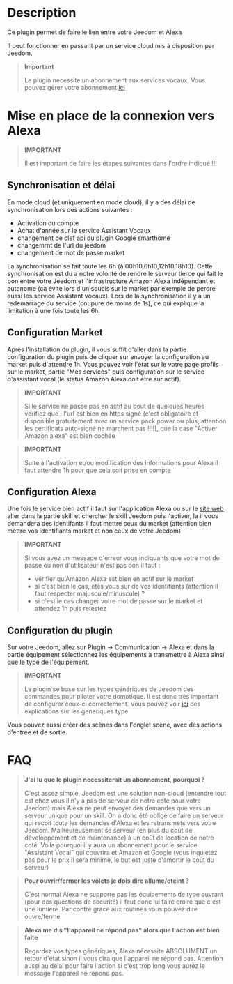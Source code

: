 # Description

Ce plugin permet de faire le lien entre votre Jeedom et Alexa

Il peut fonctionner en passant par un service cloud mis à disposition par Jeedom.

> **Important**
>
> Le plugin necessite un abonnement aux services vocaux. Vous pouvez gérer votre abonnement [ici](https://www.jeedom.com/market/index.php?v=d&p=profils#services)

# Mise en place de la connexion vers Alexa

> **IMPORTANT**
>
> Il est important de faire les étapes suivantes dans l'ordre indiqué !!!

## Synchronisation et délai

En mode cloud (et uniquement en mode cloud), il y a des délai de synchronisation lors des actions suivantes :

- Activation du compte
- Achat d'année sur le service Assistant Vocaux
- changement de clef api du plugin Google smarthome
- changemrnt de l'url du jeedom
- changement de mot de passe market

La synchronisation se fait toute les 6h (à 00h10,6h10,12h10,18h10). Cette synchronisation est du a notre volonté de rendre le serveur tierce qui fait le bon entre votre Jeedom et l'infrastructure Amazon Alexa indépendant et autonome (ca évite lors d'un soucis sur le market par exemple de perdre aussi les service Assistant vocaux). Lors de la synchronisation il y a un redemarrage du service (coupure de moins de 1s), ce qui explique la limitation à une fois toute les 6h.

## Configuration Market

Après l'installation du plugin, il vous suffit d'aller dans la partie configuration du plugin puis de cliquer sur envoyer la configuration au market puis d'attendre 1h. Vous pouvez voir l'état sur le votre page profils sur le market, partie "Mes services" puis configuration sur le service d'assistant vocal (le status Amazon Alexa doit etre sur actif).

> **IMPORTANT**
>
> Si le service ne passe pas en actif au bout de quelques heures verifiez que : l'url est bien en https signé (c'est obligatoire et disponible gratuitement avec un service pack power ou plus, attention les certificats auto-signé ne marchent pas !!!!), que la case "Activer Amazon alexa" est bien cochée

> **IMPORTANT**
>
> Suite à l'activation et/ou modification des informations pour Alexa il faut attendre 1h pour que cela soit prise en compte

## Configuration Alexa

Une fois le service bien actif il faut sur l'application Alexa ou sur le [site web](https://alexa.amazon.fr/spa/index.html) aller dans la partie skill et chercher le skill Jeedom puis l'activer, la il vous demandera des identifants il faut mettre ceux du market (attention bien mettre vos identifiants market et non ceux de votre Jeedom)

> **IMPORTANT**
>
> Si vous avez un message d'erreur vous indiquants que votre mot de passe ou non d'utilisateur n'est pas bon il faut : 
> - vérifier qu'Amazon Alexa est bien en actif sur le market
> - si c'est bien le cas, etês vous sur de vos identifiants (attention il faut respecter majuscule/minuscule) ? 
> - si c'est le cas changer votre mot de passe sur le market et attendez 1h puis retestez

## Configuration du plugin

Sur votre Jeedom, allez sur Plugin -> Communication -> Alexa et dans la partie équipement sélectionnez les équipements à transmettre à Alexa ainsi que le type de l'équipement.

> **IMPORTANT**
>
> Le plugin se base sur les types génériques de Jeedom des commandes pour piloter votre domotique. Il est donc très important de configurer ceux-ci correctement. Vous pouvez voir [ici](https://jeedom.github.io/plugin-mobile/fr_FR/#tocAnchor-1-6) des explications sur les generiques type

Vous pouvez aussi créer des scènes dans l'onglet scène, avec des actions d'entrée et de sortie.

# FAQ

>**J'ai lu que le plugin necessiterait un abonnement, pourquoi ?**
>
> C'est assez simple, Jeedom est une solution non-cloud (entendre tout est chez vous il n'y a pas de serveur de notre coté pour votre Jeedom) mais Alexa ne peut envoyer des demandes que vers un serveur unique pour un skill. On a donc été obligé de faire un serveur qui recoit toute les demandes d'Alexa et les retransmets vers votre Jeedom. Malheureusement se serveur (en plus du coût de développement et de maintenance) à un coût de location de notre coté. Voila pourquoi il y aura un abonnement pour le service "Assistant Vocal" qui couvrira et Amazon et Google (vous inquietez pas pour le prix il sera minime, le but est juste d'amortir le coût du serveur)

>**Pour ouvrir/fermer les volets je dois dire allume/eteint ?**
>
> C'est normal Alexa ne supporte pas les équipements de type ouvrant (pour des questions de securité) il faut donc lui faire croire que c'est une lumiere. Par contre grace aux routines vous pouvez dire ouvre/ferme

>**Alexa me dis "l'appareil ne répond pas" alors que l'action est bien faite**
>
> Regardez vos types génériques, Alexa nécessite ABSOLUMENT un retour d'état sinon il vous dira que l'appareil ne répond pas. Attention aussi au délai pour faire l'action si c'est trop long vous aurez le message l'appareil ne répond pas. 
